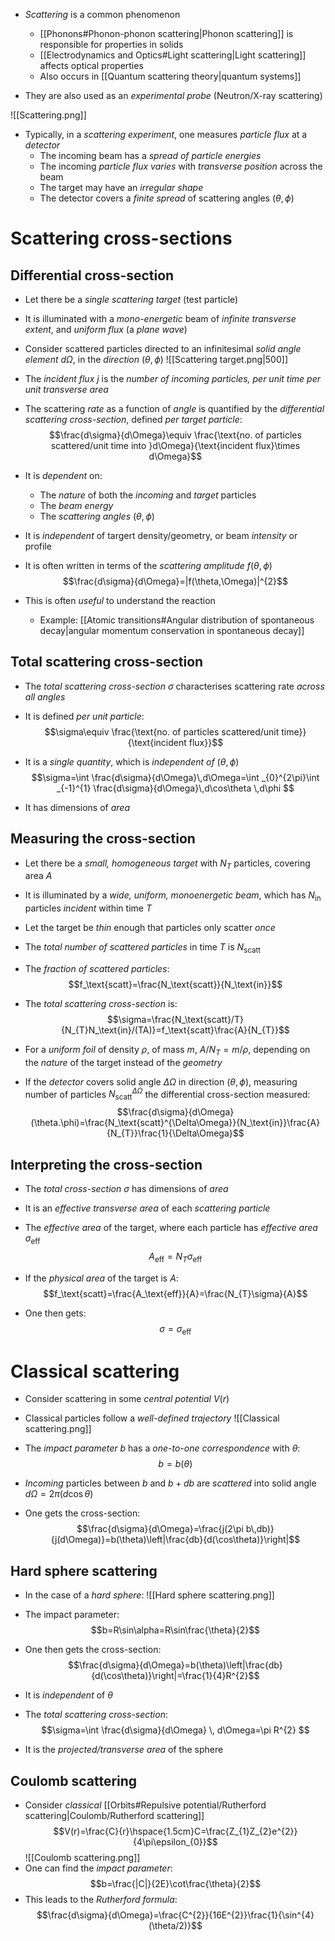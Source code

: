 - _Scattering_ is a common phenomenon
	- [[Phonons#Phonon-phonon scattering|Phonon scattering]] is responsible for properties in solids
	- [[Electrodynamics and Optics#Light scattering|Light scattering]] affects optical properties
	- Also occurs in [[Quantum scattering theory|quantum systems]]

- They are also used as an _experimental probe_ (Neutron/X-ray scattering)

![[Scattering.png]]

- Typically, in a _scattering experiment_, one measures _particle flux_ at a _detector_
	- The incoming beam has a _spread of particle energies_
	- The incoming _particle flux varies_ with _transverse position_ across the beam
	- The target may have an _irregular shape_
	- The detector covers a _finite spread_ of scattering angles $(\theta,\phi)$

# Scattering cross-sections

## Differential cross-section
- Let there be a _single scattering target_ (test particle)
- It is illuminated with a _mono-energetic_ beam of _infinite transverse extent_, and _uniform flux_ (a _plane wave_)
- Consider scattered particles directed to an infinitesimal _solid angle element_ $d\Omega$, in the _direction_ $(\theta,\phi)$
![[Scattering target.png|500]]

- The _incident flux_ $j$  is the _number of incoming particles, per unit time per unit transverse area_

- The scattering _rate_ as a function of _angle_ is quantified by the _differential scattering cross-section_, defined _per target particle_:
$$\frac{d\sigma}{d\Omega}\equiv \frac{\text{no. of particles scattered/unit time into }d\Omega}{\text{incident flux}\times d\Omega}$$

- It is _dependent_ on:
	- The _nature_ of both the _incoming_ and _target_ particles
	- The _beam energy_
	- The _scattering angles_ $(\theta,\phi)$
- It is _independent_ of targert density/geometry, or beam _intensity_ or profile

- It is often written in terms of the _scattering amplitude_ $f(\theta,\phi)$
$$\frac{d\sigma}{d\Omega}=|f(\theta,\Omega)|^{2}$$
- This is often _useful_ to understand the reaction
	- Example: [[Atomic transitions#Angular distribution of spontaneous decay|angular momentum conservation in spontaneous decay]]

## Total scattering cross-section
- The _total scattering cross-section_ $\sigma$ characterises scattering rate _across all angles_
- It is defined _per unit particle_:
$$\sigma\equiv \frac{\text{no. of particles scattered/unit time}}{\text{incident flux}}$$

- It is a _single quantity_, which is _independent of_ $(\theta,\phi)$
$$\sigma=\int \frac{d\sigma}{d\Omega}\,d\Omega=\int _{0}^{2\pi}\int _{-1}^{1} \frac{d\sigma}{d\Omega}\,d\cos\theta  \,d\phi  $$
- It has dimensions of _area_

## Measuring the cross-section
- Let there be a _small, homogeneous target_ with $N_T$ particles, covering area $A$ 
- It is illuminated by a _wide, uniform, monoenergetic beam_, which has $N_\text{in}$ particles _incident_ within time $T$
- Let the target be _thin_ enough that particles only scatter _once_

- The _total number of scattered particles_ in time $T$ is $N_\text{scatt}$
- The _fraction of scattered particles_:
$$f_\text{scatt}=\frac{N_\text{scatt}}{N_\text{in}}$$

- The _total scattering cross-section_ is:
$$\sigma=\frac{N_\text{scatt}/T}{N_{T}N_\text{in}/(TA)}=f_\text{scatt}\frac{A}{N_{T}}$$

- For a _uniform foil_ of density $\rho$, of mass $m$, $A/N_T=m/\rho$, depending on the _nature_ of the target instead of the _geometry_

- If the _detector_ covers solid angle $\Delta\Omega$ in direction $(\theta,\phi)$, measuring number of particles $N_\text{scatt}^{\Delta\Omega}$ the differential cross-section measured:
$$\frac{d\sigma}{d\Omega}(\theta.\phi)=\frac{N_\text{scatt}^{\Delta\Omega}}{N_\text{in}}\frac{A}{N_{T}}\frac{1}{\Delta\Omega}$$

## Interpreting the cross-section
- The _total cross-section_ $\sigma$ has dimensions of _area_
- It is an _effective transverse area_ of each _scattering particle_

- The _effective area_ of the target, where each particle has _effective area_ $\sigma _\text{eff}$
$$A_\text{eff}=N_{T}\sigma _\text{eff}$$

- If the _physical area_ of the target is $A$:
$$f_\text{scatt}=\frac{A_\text{eff}}{A}=\frac{N_{T}\sigma}{A}$$
- One then gets:
$$\sigma=\sigma _\text{eff}$$

# Classical scattering
- Consider scattering in some _central potential_ $V(r)$
- Classical particles follow a _well-defined trajectory_
![[Classical scattering.png]]

- The _impact parameter_ $b$ has a _one-to-one correspondence_ with $\theta$:
$$b=b(\theta)$$
- _Incoming_ particles between $b$ and $b+db$ are _scattered_ into solid angle $d\Omega=2\pi(d\cos\theta)$
- One gets the cross-section:
$$\frac{d\sigma}{d\Omega}=\frac{j(2\pi b\,db)}{j(d\Omega)}=b(\theta)\left|\frac{db}{d(\cos\theta)}\right|$$

## Hard sphere scattering
- In the case of a _hard sphere_:
![[Hard sphere scattering.png]]
- The impact parameter:
$$b=R\sin\alpha=R\sin\frac{\theta}{2}$$
- One then gets the cross-section:
$$\frac{d\sigma}{d\Omega}=b(\theta)\left|\frac{db}{d(\cos\theta)}\right|=\frac{1}{4}R^{2}$$
- It is _independent_ of $\theta$

- The _total scattering cross-section_:
$$\sigma=\int \frac{d\sigma}{d\Omega} \, d\Omega=\pi R^{2} $$
- It is the _projected/transverse area_ of the sphere

## Coulomb scattering
- Consider _classical_ [[Orbits#Repulsive potential/Rutherford scattering|Coulomb/Rutherford scattering]]
$$V(r)=\frac{C}{r}\hspace{1.5cm}C=\frac{Z_{1}Z_{2}e^{2}}{4\pi\epsilon_{0}}$$
![[Coulomb scattering.png]]
- One can find the _impact parameter_:
$$b=\frac{|C|}{2E}\cot\frac{\theta}{2}$$
- This leads to the _Rutherford formula_:
$$\frac{d\sigma}{d\Omega}=\frac{C^{2}}{16E^{2}}\frac{1}{\sin^{4}(\theta/2)}$$
